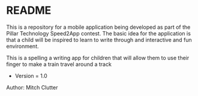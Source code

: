 # README #

This is a repository for a mobile application being developed as part of the Pillar Technology Speed2App contest.
The basic idea for the application is that a child will be inspired to learn to write through and interactive and fun environment.

This is a spelling a writing app for children that will allow them to use their finger to make a train travel around a track
* Version = 1.0

Author: Mitch Clutter
